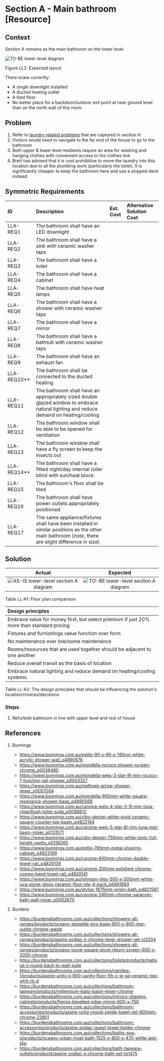 # Section A - Main bathroom [Resource]

## Context

Section A remains as the main bathroom on the lower level.

![TO-BE lower-level diagram](Lower-Level-TO-BE-sections.svg)

Figure LL2: Expected layout

There is/are currently:
* A single downlight installed
* A ducted heating outlet
* A tiled floor
* No better place for a backdoor/outdoor exit point at near ground level than on the north wall of this room  


## Problem

1. Refer to [laundry related problems](./section-H-requirements.md#Problem) that are captured in section H
2. Visitors would need to navigate to the far end of the house to go to the bathroom
3. Both upper & lower level residents require an area for washing and hanging clothes with convenient access to the clothes line
4. Brett has advised that it is cost prohibitive to move the laundry into this location due to all the plumbing work (particularly the toilet). It is significantly cheaper to keep the bathroom here and use a slopped deck instead. 


## Symmetric Requirements

|ID|Description|Est. Cost|Alternative Solution Cost|
|:---|:---|:---|:---|
|LLA-REQ1|The bathroom shall have an LED downlight|||
|LLA-REQ2|The bathroom shall have a sink with ceramic washer taps|||
|LLA-REQ3|The bathroom shall have a toilet|||
|LLA-REQ4|The bathroom shall have a cabinet|||
|LLA-REQ5|The bathroom shall have heat lamps|||
|LLA-REQ6|The bathroom shall have a shower with ceramic washer taps|||
|LLA-REQ7|The bathroom shall have a mirror|||
|LLA-REQ8|The bathroom shall have a bathtub with ceramic washer taps|||
|LLA-REQ9|The bathroom shall have an exhaust fan|||
|LLA-REQ10**|The bathroom shall be connected to the ducted heating|||
|LLA-REQ11|The bathroom shall have an appropriately sized double glazed window to embrace natural lighting and reduce demand on heating/cooling|||
|LLA-REQ12|The bathroom window shall be able to be opened for ventilation|||
|LLA-REQ13|The bathroom window shall have a fly screen to keep the insects out|||
|LLA-REQ14**|The bathroom shall have a fitted night/day internal roller blind with sun/heat block|||
|LLA-REQ15|The bathroom's floor shall be tiled|||
|LLA-REQ16|The bathroom shall have power outlets appropriately positioned|||
|LLA-REQ17|The same appliance/fixtures shall have been installed in similar positions as the other main bathroom [note, there are slight difference in size]|||





## Solution

|Actual|Expected|
|:---:|:---:|
|![AS-IS lower-level section A diagram](Lower-Level-AS-IS-section-A.svg)|![TO-BE lower-level section A diagram](Lower-Level-TO-BE-section-A.svg)|

Table LL-A1: Floor plan comparison

|Design principles|
|:---|
|Embrace value for money first, but select premium if just 20% more than standard pricing|
|Fixtures and furnishings value function over form|
|No maintenance over low/some maintenance|
|Rooms/resources that are used together should be adjacent to one another|
|Reduce overall transit as the basis of location|
|Embrace natural lighting and reduce demand on heating/cooling systems|

Table LL-A2: The design principles that should be influencing the solution's location/choices/decisions

### Steps

1. Refurbish bathroom in line with upper level and rest of house


## References

1. Bunnings
    - https://www.bunnings.com.au/estilo-90-x-90-x-190cm-white-acrylic-shower-wall_p4890678
    - https://www.bunnings.com.au/mondella-rococo-shower-screen-chrome_p0036480
    - https://www.bunnings.com.au/mondella-wels-3-star-9l-min-rococo-1-function-rail-shower_p5003327
    - https://www.bunnings.com.au/methven-arrow-shower-mixer_p0057004
    - https://www.bunnings.com.au/mondella-900mm-white-square-resonance-shower-base_p4890568
    - https://www.bunnings.com.au/caroma-wels-4-star-3-5l-min-luna-cleanflush-toilet-suite_p0088812
    - https://www.bunnings.com.au/cibo-design-white-vivid-ceramic-square-counter-top-basin_p4822164
    - https://www.bunnings.com.au/caroma-wels-5-star-6l-min-luna-mid-basin-mixer_p0131571
    - https://www.bunnings.com.au/cibo-design-750mm-white-tonic-full-height-vanity_p0138265
    - https://www.bunnings.com.au/estilo-765mm-metal-shaving-cabinet_p4823199
    - https://www.bunnings.com.au/caroma-600mm-chrome-double-towel-rail_p4820139
    - https://www.bunnings.com.au/caroma-200mm-polished-chrome-cosmo-hand-towel-rail_p4820141
    - https://www.bunnings.com.au/johnson-tiles-500-x-500mm-white-jura-stone-gloss-ceramic-floor-tile-4-pack_p6661693
    - https://www.bunnings.com.au/stylus-1675mm-origin-bath_p4821597
    - https://www.bunnings.com.au/caroma-240mm-chrome-saracom-bath-wall-mixer_p5002670

2. Burdens
    - https://burdensbathrooms.com.au/collections/showers-all-ranges/products/oceano-stonelite-eco-base-900-x-900-rear-outlet-chrome-waste
    - https://burdensbathrooms.com.au/collections/showers-all-ranges/products/aspire-zodiac-ii-chrome-lever-shower-set-cl2034
    - https://burdensbathrooms.com.au/collections/showers-all-ranges/products/oceano-louve-square-pivot-return-screen-900-x-2000-chrome
    - https://burdensbathrooms.com.au/collections/toilets/products/matisse-ii-round-back-to-wall-suite
    - https://burdensbathrooms.com.au/collections/vanities-1/products/aspire-unity-ii-900-vanity-floor-1th-c-w-sq-ceramic-top-whit-rh-d
    - https://burdensbathrooms.com.au/collections/bathroom-tapware/products/millennium-kiato-basin-mixer-chrome
    - https://burdensbathrooms.com.au/collections/mirrors-shaving-cabinets/products/fienza-bevelled-edge-mirror-600-x-750
    - https://burdensbathrooms.com.au/collections/bathroom-accessories/products/aspire-unity-round-single-towel-rail-800mm-chrome-23801
    - https://burdensbathrooms.com.au/collections/bathroom-accessories/products/aspire-zodiac-guest-towel-holder-chrome
    - https://burdensbathrooms.com.au/collections/baths-spa-s/products/oceano-urban-inset-bath-1525-x-800-x-470-white-anti-slip
    - https://burdensbathrooms.com.au/collections/bath-tapware-outlets/products/aspire-zodiac-ii-chrome-bath-set-tp1475
